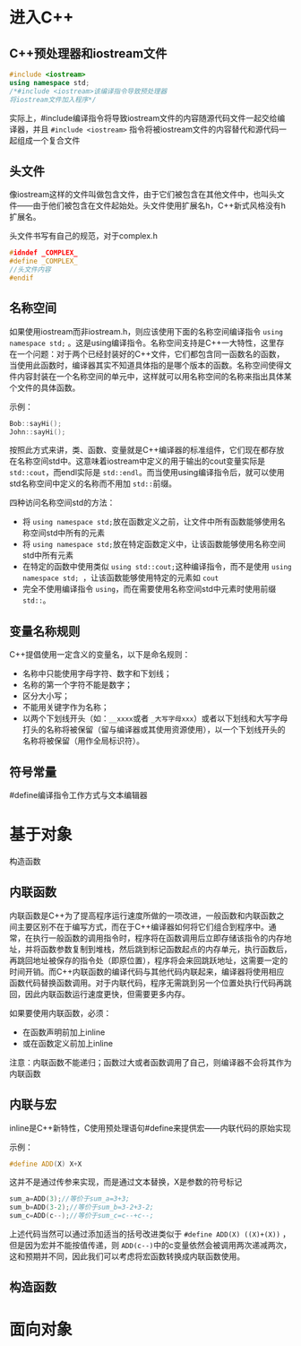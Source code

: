 # 进入C++

## C++预处理器和iostream文件

```cpp
#include <iostream>
using namespace std;
/*#include <iostream>该编译指令导致预处理器
将iostream文件加入程序*/
```

实际上，#include编译指令将导致iostream文件的内容随源代码文件一起交给编译器，并且 `#include <iostream>` 指令将被iostream文件的内容替代和源代码一起组成一个复合文件

## 头文件

像iostream这样的文件叫做包含文件，由于它们被包含在其他文件中，也叫头文件——由于他们被包含在文件起始处。头文件使用扩展名h，C++新式风格没有h扩展名。

头文件书写有自己的规范，对于complex.h

```cpp
#idndef _COMPLEX_
#define _COMPLEX_
//头文件内容
#endif
```

## 名称空间

如果使用iostream而非iostream.h，则应该使用下面的名称空间编译指令 `using namespace std;` 。这是using编译指令。名称空间支持是C++一大特性，这里存在一个问题：对于两个已经封装好的C++文件，它们都包含同一函数名的函数，当使用此函数时，编译器其实不知道具体指的是哪个版本的函数。名称空间使得文件内容封装在一个名称空间的单元中，这样就可以用名称空间的名称来指出具体某个文件的具体函数。

示例：

```cpp
Bob::sayHi();
John::sayHi();
```

按照此方式来讲，类、函数、变量就是C++编译器的标准组件，它们现在都存放在名称空间std中。这意味着iostream中定义的用于输出的cout变量实际是 `std::cout`，而endl实际是 `std::endl`。而当使用using编译指令后，就可以使用std名称空间中定义的名称而不用加 `std::`前缀。

四种访问名称空间std的方法：

* 将 `using namespace std;`放在函数定义之前，让文件中所有函数能够使用名称空间std中所有的元素
* 将 `using namespace std;`放在特定函数定义中，让该函数能够使用名称空间std中所有元素
* 在特定的函数中使用类似 `using std::cout;`这种编译指令，而不是使用 `using namespace std; `，让该函数能够使用特定的元素如 `cout`
* 完全不使用编译指令 `using`，而在需要使用名称空间std中元素时使用前缀 `std::`。

## 变量名称规则

C++提倡使用一定含义的变量名，以下是命名规则：

* 名称中只能使用字母字符、数字和下划线；
* 名称的第一个字符不能是数字；
* 区分大小写；
* 不能用关键字作为名称；
* 以两个下划线开头（如：`__xxxx`或者 `_大写字母xxx`）或者以下划线和大写字母打头的名称将被保留（留与编译器或其使用资源使用），以一个下划线开头的名称将被保留（用作全局标识符）。

## 符号常量

#define编译指令工作方式与文本编辑器

# 基于对象

构造函数

## 内联函数

内联函数是C++为了提高程序运行速度所做的一项改进，一般函数和内联函数之间主要区别不在于编写方式，而在于C++编译器如何将它们组合到程序中。通常，在执行一般函数的调用指令时，程序将在函数调用后立即存储该指令的内存地址，并将函数参数复制到堆栈，然后跳到标记函数起点的内存单元，执行函数后，再跳回地址被保存的指令处（即原位置），程序将会来回跳跃地址，这需要一定的时间开销。而C++内联函数的编译代码与其他代码内联起来，编译器将使用相应函数代码替换函数调用。对于内联代码，程序无需跳到另一个位置处执行代码再跳回，因此内联函数运行速度更快，但需要更多内存。

如果要使用内联函数，必须：

* 在函数声明前加上inline
* 或在函数定义前加上inline

注意：内联函数不能递归；函数过大或者函数调用了自己，则编译器不会将其作为内联函数

## 内联与宏

inline是C++新特性，C使用预处理语句#define来提供宏——内联代码的原始实现

示例：

```cpp
#define ADD(X) X+X
```

这并不是通过传参来实现，而是通过文本替换，X是参数的符号标记

```cpp
sum_a=ADD(3);//等价于sum_a=3+3;
sum_b=ADD(3-2);//等价于sum_b=3-2+3-2;
sum_c=ADD(c--);//等价于sum_c=c--+c--;
```

上述代码当然可以通过添加适当的括号改进类似于 `#define ADD(X) ((X)+(X))` ，但是因为宏并不能按值传递，则 `ADD(c--)`中的c变量依然会被调用两次递减两次，这和预期并不同，因此我们可以考虑将宏函数转换成内联函数使用。

## 构造函数

# 面向对象
